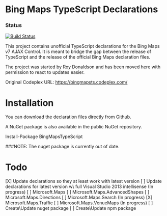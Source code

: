 Bing Maps TypeScript Declarations
=================================

### Status

[![Build Status](https://travis-ci.org/Kyle-Muir/bing-maps-ajax-control-typescript-declaration.png)](https://travis-ci.org/Kyle-Muir/bing-maps-ajax-control-typescript-declaration)

This project contains unofficial TypeScript declarations for the Bing Maps v7 AJAX Control. It is meant to bridge the gap between the release of TypeScript and the release of the official Bing Maps declaration files.

The project was started by Roy Donaldson and has been moved here with permission to react to updates easier.

Original Codeplex URL: https://bingmapsts.codeplex.com/

Installation
============

You can download the declaration files directly from Github.

A NuGet package is also available in the public NuGet repository.

Install-Package BingMapsTypeScript

###NOTE: The nuget package is currently out of date.

Todo
====
[X] Update declarations so they at least work with latest version
[ ] Update declarations for latest version w\ full Visual Studio 2013 intellisense (In progress)
	[ ] Microsoft.Maps
	[ ] Microsoft.Maps.AdvancedShapes
	[ ] Microsoft.Maps.Directions
	[ ] Microsoft.Maps.Search (In progress)
	[X] Microsoft.Maps.Traffic
	[ ] Microsoft.Maps.VenueMaps (In progress)
[ ] Create\Update nuget package
[ ] Create\Update npm package
